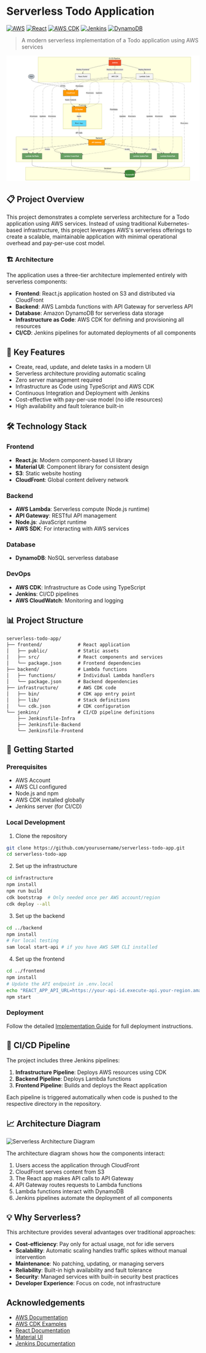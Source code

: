 # Serverless Todo Application

[![AWS](https://img.shields.io/badge/AWS-Serverless-orange.svg)](https://aws.amazon.com/serverless/)
[![React](https://img.shields.io/badge/React-Frontend-blue.svg)](https://reactjs.org/)
[![AWS CDK](https://img.shields.io/badge/Infrastructure-AWS%20CDK-yellow.svg)](https://aws.amazon.com/cdk/)
[![Jenkins](https://img.shields.io/badge/CI%2FCD-Jenkins-red.svg)](https://jenkins.io/)
[![DynamoDB](https://img.shields.io/badge/Database-DynamoDB-blue.svg)](https://aws.amazon.com/dynamodb/)

> A modern serverless implementation of a Todo application using AWS services

![alt text](serverlesstodo.png)

## 📋 Project Overview

This project demonstrates a complete serverless architecture for a Todo application using AWS services. Instead of using traditional Kubernetes-based infrastructure, this project leverages AWS's serverless offerings to create a scalable, maintainable application with minimal operational overhead and pay-per-use cost model.

### 🏗️ Architecture

The application uses a three-tier architecture implemented entirely with serverless components:

- **Frontend**: React.js application hosted on S3 and distributed via CloudFront
- **Backend**: AWS Lambda functions with API Gateway for serverless API
- **Database**: Amazon DynamoDB for serverless data storage
- **Infrastructure as Code**: AWS CDK for defining and provisioning all resources
- **CI/CD**: Jenkins pipelines for automated deployments of all components

## 🚀 Key Features

- Create, read, update, and delete tasks in a modern UI
- Serverless architecture providing automatic scaling
- Zero server management required
- Infrastructure as Code using TypeScript and AWS CDK
- Continuous Integration and Deployment with Jenkins
- Cost-effective with pay-per-use model (no idle resources)
- High availability and fault tolerance built-in

## 🛠️ Technology Stack

### Frontend
- **React.js**: Modern component-based UI library
- **Material UI**: Component library for consistent design
- **S3**: Static website hosting
- **CloudFront**: Global content delivery network

### Backend
- **AWS Lambda**: Serverless compute (Node.js runtime)
- **API Gateway**: RESTful API management
- **Node.js**: JavaScript runtime
- **AWS SDK**: For interacting with AWS services

### Database
- **DynamoDB**: NoSQL serverless database

### DevOps
- **AWS CDK**: Infrastructure as Code using TypeScript
- **Jenkins**: CI/CD pipelines
- **AWS CloudWatch**: Monitoring and logging

## 📊 Project Structure

```
serverless-todo-app/
├── frontend/             # React application
│   ├── public/           # Static assets
│   ├── src/              # React components and services
│   └── package.json      # Frontend dependencies
├── backend/              # Lambda functions
│   ├── functions/        # Individual Lambda handlers
│   └── package.json      # Backend dependencies
├── infrastructure/       # AWS CDK code
│   ├── bin/              # CDK app entry point
│   ├── lib/              # Stack definitions
│   └── cdk.json          # CDK configuration
└── jenkins/              # CI/CD pipeline definitions
    ├── Jenkinsfile-Infra
    ├── Jenkinsfile-Backend
    └── Jenkinsfile-Frontend
```

## 🚦 Getting Started

### Prerequisites

- AWS Account
- AWS CLI configured
- Node.js and npm
- AWS CDK installed globally
- Jenkins server (for CI/CD)

### Local Development

1. Clone the repository
```bash
git clone https://github.com/yourusername/serverless-todo-app.git
cd serverless-todo-app
```

2. Set up the infrastructure
```bash
cd infrastructure
npm install
npm run build
cdk bootstrap  # Only needed once per AWS account/region
cdk deploy --all
```

3. Set up the backend
```bash
cd ../backend
npm install
# For local testing
sam local start-api # if you have AWS SAM CLI installed
```

4. Set up the frontend
```bash
cd ../frontend
npm install
# Update the API endpoint in .env.local
echo "REACT_APP_API_URL=https://your-api-id.execute-api.your-region.amazonaws.com/prod" > .env.local
npm start
```

### Deployment

Follow the detailed [Implementation Guide](./IMPLEMENTATION.md) for full deployment instructions.

## 🔧 CI/CD Pipeline

The project includes three Jenkins pipelines:

1. **Infrastructure Pipeline**: Deploys AWS resources using CDK
2. **Backend Pipeline**: Deploys Lambda functions
3. **Frontend Pipeline**: Builds and deploys the React application

Each pipeline is triggered automatically when code is pushed to the respective directory in the repository.

## 📈 Architecture Diagram

![Serverless Architecture Diagram](./architecture.png)

The architecture diagram shows how the components interact:

1. Users access the application through CloudFront
2. CloudFront serves content from S3
3. The React app makes API calls to API Gateway
4. API Gateway routes requests to Lambda functions
5. Lambda functions interact with DynamoDB
6. Jenkins pipelines automate the deployment of all components

## 💡 Why Serverless?

This architecture provides several advantages over traditional approaches:

- **Cost-efficiency**: Pay only for actual usage, not for idle servers
- **Scalability**: Automatic scaling handles traffic spikes without manual intervention
- **Maintenance**: No patching, updating, or managing servers
- **Reliability**: Built-in high availability and fault tolerance
- **Security**: Managed services with built-in security best practices
- **Developer Experience**: Focus on code, not infrastructure


## Acknowledgements

- [AWS Documentation](https://docs.aws.amazon.com/)
- [AWS CDK Examples](https://github.com/aws-samples/aws-cdk-examples)
- [React Documentation](https://reactjs.org/docs/getting-started.html)
- [Material UI](https://mui.com/)
- [Jenkins Documentation](https://www.jenkins.io/doc/)
